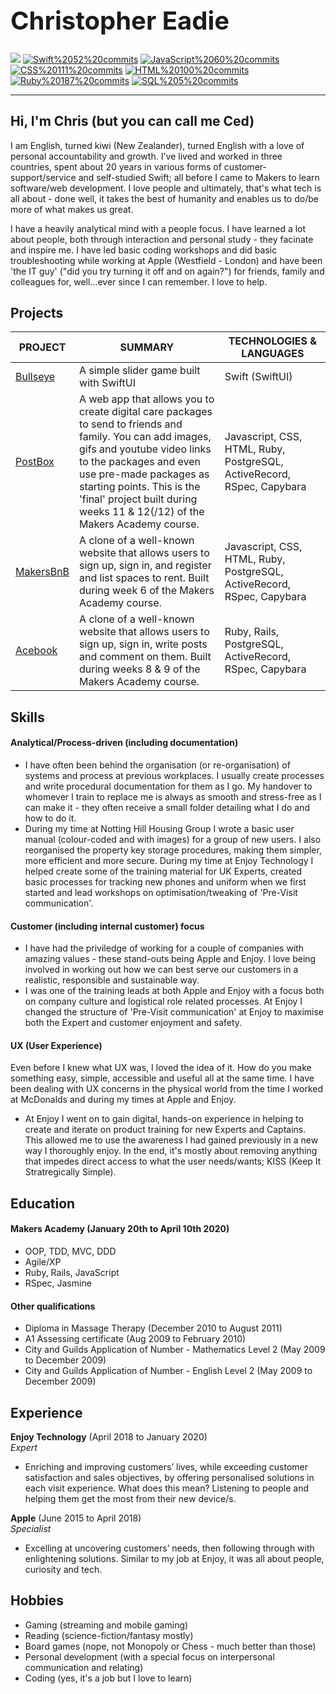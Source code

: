 <h1 style="font-size: 40px;" align="left">Christopher Eadie</h1>

<a href="www.linkedin.com/in/christopher-eadie" target="_blank" >![](https://img.shields.io/badge/LinkedIn-blue?logo=linkedin)</a>
<a href="https://sourcerer.io/saidbyced"><img src="https://img.shields.io/badge/Swift-52%20commits-critical.svg" alt="Swift%2052%20commits"></a>
<a href="https://sourcerer.io/saidbyced"><img src="https://img.shields.io/badge/JavaScript-60%20commits-blue.svg" alt="JavaScript%2060%20commits"></a>
<a href="https://sourcerer.io/saidbyced"><img src="https://img.shields.io/badge/CSS-111%20commits-green.svg" alt="CSS%20111%20commits"></a>
<a href="https://sourcerer.io/saidbyced"><img src="https://img.shields.io/badge/HTML-100%20commits-yellow.svg" alt="HTML%20100%20commits"></a>
<a href="https://sourcerer.io/saidbyced"><img src="https://img.shields.io/badge/Ruby-187%20commits-red.svg" alt="Ruby%20187%20commits"></a>
<a href="https://sourcerer.io/saidbyced"><img src="https://img.shields.io/badge/SQL-5%20commits-orange.svg" alt="SQL%205%20commits"></a>

---

## Hi, I'm Chris (but you can call me Ced)

I am English, turned kiwi (New Zealander), turned English with a love of personal accountability and growth. I've lived and worked in three countries, spent about 20 years in various forms of customer-support/service and self-studied Swift; all before I came to Makers to learn software/web development. I love people and ultimately, that's what tech is all about - done well, it takes the best of humanity and enables us to do/be more of what makes us great.

I have a heavily analytical mind with a people focus. I have learned a lot about people, both through interaction and personal study - they facinate and inspire me. I have led basic coding workshops and did basic troubleshooting while working at Apple (Westfield - London) and have been 'the IT guy' ("did you try turning it off and on again?") for friends, family and colleagues for, well...ever since I can remember. I love to help.

## Projects

PROJECT | SUMMARY | TECHNOLOGIES & LANGUAGES|
------- | ------- | ------------ |
[Bullseye](https://github.com/saidbyced/Bullseye-SwiftUI) | A simple slider game built with SwiftUI | Swift (SwiftUI) |
[PostBox](https://github.com/saidbyced/MakersPostBox) | A web app that allows you to create digital care packages to send to friends and family. You can add images, gifs and youtube video links to the packages and even use pre-made packages as starting points. This is the 'final' project built during weeks 11 & 12(/12) of the Makers Academy course. | Javascript, CSS, HTML, Ruby, PostgreSQL, ActiveRecord, RSpec, Capybara |
[MakersBnB](https://github.com/saidbyced/MakersBnB) | A clone of a well-known website that allows users to sign up, sign in, and  register and list spaces to rent. Built during week 6 of the Makers Academy course. | Javascript, CSS, HTML, Ruby, PostgreSQL, ActiveRecord, RSpec, Capybara |
[Acebook](https://github.com/Megscode/acebook_undefined) | A clone of a well-known website that allows users to sign up, sign in, write posts and comment on them. Built during weeks 8 & 9 of the Makers Academy course. | Ruby, Rails, PostgreSQL, ActiveRecord, RSpec, Capybara |

## Skills

#### Analytical/Process-driven (including documentation)

- I have often been behind the organisation (or re-organisation) of systems and process at previous workplaces. I usually create processes and write procedural documentation for them as I go. My handover to whomever I train to replace me is always as smooth and stress-free as I can make it - they often receive a small folder detailing what I do and how to do it.
- During my time at Notting Hill Housing Group I wrote a basic user manual (colour-coded and with images) for a group of new users. I also reorganised the property key storage procedures, making them simpler, more efficient and more secure. During my time at Enjoy Technology I helped create some of the training material for UK Experts, created basic processes for tracking new phones and uniform when we first started and lead workshops on optimisation/tweaking of 'Pre-Visit communication'.

#### Customer (including internal customer) focus

- I have had the priviledge of working for a couple of companies with amazing values - these stand-outs being Apple and Enjoy. I love being involved in working out how we can best serve our customers in a realistic, responsible and sustainable way.
- I was one of the training leads at both Apple and Enjoy with a focus both on company culture and logistical role related processes. At Enjoy I changed the structure of 'Pre-Visit communication' at Enjoy to maximise both the Expert and customer enjoyment and safety.

#### UX (User Experience)

Even before I knew what UX was, I loved the idea of it. How do you make something easy, simple, accessible and useful all at the same time. I have been dealing with UX concerns in the physical world from the time I worked at McDonalds and during my times at Apple and Enjoy.
- At Enjoy I went on to gain digital, hands-on experience in helping to create and iterate on product training for new Experts and Captains. This allowed me to use the awareness I had gained previously in a new way I thoroughly enjoy. In the end, it's mostly about removing anything that impedes direct access to what the user needs/wants; KISS (Keep It Stratregically Simple).

## Education

#### Makers Academy (January 20th to April 10th 2020)

- OOP, TDD, MVC, DDD
- Agile/XP
- Ruby, Rails, JavaScript
- RSpec, Jasmine

#### Other qualifications

- Diploma in Massage Therapy (December 2010 to August 2011)
- A1 Assessing certificate (Aug 2009 to February 2010)
- City and Guilds Application of Number - Mathematics Level 2 (May 2009 to December 2009)
- City and Guilds Application of Number - English Level 2 (May 2009 to December 2009)

## Experience

**Enjoy Technology** (April 2018 to January 2020)    
*Expert*  
- Enriching and improving customers’ lives, while exceeding customer satisfaction and sales objectives, by offering personalised solutions in each visit experience. What does this mean? Listening to people and helping them get the most from their new device/s.

**Apple** (June 2015 to April 2018)   
*Specialist*
- Excelling at uncovering customers’ needs, then following through with enlightening solutions. Similar to my job at Enjoy, it was all about people, curiosity and tech.
 
## Hobbies

- Gaming (streaming and mobile gaming)
- Reading (science-fiction/fantasy mostly)
- Board games (nope, not Monopoly or Chess - much better than those)
- Personal development (with a special focus on interpersonal communication and relating)
- Coding (yes, it's a job but I love to learn)
